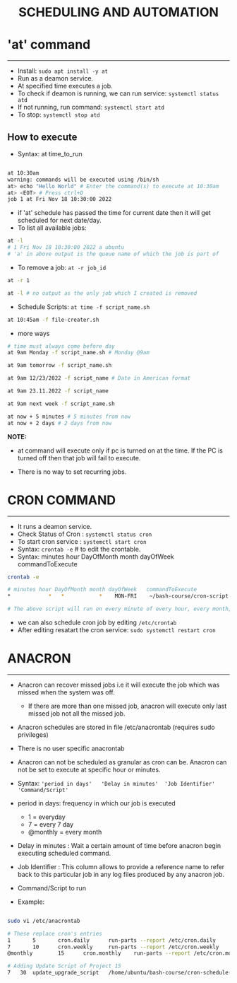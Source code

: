 # <div align='center'> SCHEDULING AND AUTOMATION </div> 

# 'at' command
----

- Install: `sudo apt install -y at`
- Run as a deamon service.
- At specified time executes a job.
- To check if deamon is running, we can run service:  `systemctl status atd`  
- If not running, run command: `systemctl start atd`
- To stop: `systemctl stop atd`

## How to execute
- Syntax: at time_to_run

```bash

at 10:30am
warning: commands will be executed using /bin/sh
at> echo "Hello World" # Enter the command(s) to execute at 10:30am
at> <EOT> # Press ctrl+D
job 1 at Fri Nov 18 10:30:00 2022
```

- if 'at' schedule has passed the time for current date then it will get scheduled for next date/day.
- To list all available jobs: 
```bash
at -l
# 1 Fri Nov 18 10:30:00 2022 a ubuntu
# 'a' in above output is the queue name of which the job is part of
```

- To remove a job: `at -r job_id`
  
```bash
at -r 1

at -l # no output as the only job which I created is removed
```

- Schedule Scripts: `at time -f script_name.sh`

```bash
at 10:45am -f file-creater.sh
```

- more ways

```bash
# time must always come before day
at 9am Monday -f script_name.sh # Monday @9am

at 9am tomorrow -f script_name.sh

at 9am 12/23/2022 -f script_name # Date in American format

at 9am 23.11.2022 -f script_name

at 9am next week -f script_name.sh

at now + 5 minutes # 5 minutes from now
at now + 2 days # 2 days from now

```

**NOTE:** 
- at command will execute only if pc is turned on at the time. If the PC is turned off then that job will fail to execute.

- There is no way to set recurring jobs.

# CRON COMMAND
----

- It runs a deamon service.
- Check Status of Cron : ` systemctl status cron `
- To start cron service : ` systemctl start cron `
- Syntax: ` crontab -e ` # to edit the crontable.
- Syntax: minutes hour DayOfMonth month dayOfWeek   commandToExecute

```bash
crontab -e 

# minutes hour DayOfMonth month dayOfWeek   commandToExecute
*            *   *           *    MON-FRI    ~/bash-course/cron-script.sh

# The above script will run on every minute of every hour, every month, monday to friday
```

- we can also schedule cron job by editing `/etc/crontab`
- After editing resatart the cron service: `sudo systemctl restart cron`


# ANACRON
---

- Anacron can recover missed jobs i.e it will execute the job which was missed when the system was off.
  - If there are more than one missed job, anacron will execute only last missed job not all the missed job.
- Anacron schedules are stored in file /etc/anacrontab (requires sudo privileges)
- There is no user specific anacrontab
- Anacron can not be scheduled as granular as cron can be. Anacron can not be set to execute at specific hour or minutes.

- Syntax: ` 'period in days'   'Delay in minutes'  'Job Identifier'  'Command/Script' `
- period in days: frequency in which our job is executed
  - 1 = everyday
  - 7 = every 7 day
  - @monthly = every month
- Delay in minutes : Wait a certain amount of time before anacron begin executing scheduled command.
- Job Identifier : This column allows to provide a reference name to refer back to this particular job in any log files produced by any anacron job.
- Command/Script to run

- Example:
```bash

sudo vi /etc/anacrontab

# These replace cron's entries
1       5       cron.daily      run-parts --report /etc/cron.daily
7       10      cron.weekly     run-parts --report /etc/cron.weekly
@monthly        15      cron.monthly    run-parts --report /etc/cron.monthly

# Adding Update Script of Project 15
7   30  update_upgrade_script   /home/ubuntu/bash-course/cron-schedule-update-Project.sh

```